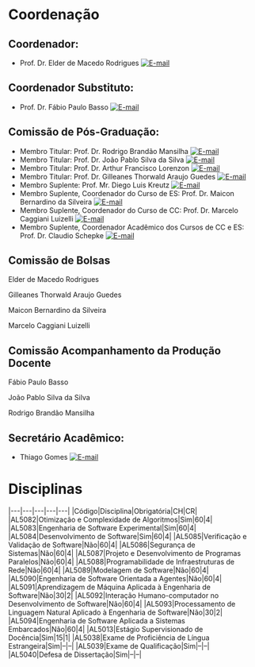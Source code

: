 # Coordenação

## Coordenador:
+ Prof. Dr. Elder de Macedo Rodrigues [![E-mail](https://img.shields.io/badge/Email-Contate-52b5a8ff?style=flat-square&logo=gmail)](mailto://elderrodrigues@unipampa.edu.br)

## Coordenador Substituto:
+ Prof. Dr. Fábio Paulo Basso [![E-mail](https://img.shields.io/badge/Email-Contate-52b5a8ff?style=flat-square&logo=gmail)](mailto://fabiobasso@unipampa.edu.br)

## Comissão de Pós-Graduação:
+ Membro Titular: Prof. Dr. Rodrigo Brandão Mansilha [![E-mail](https://img.shields.io/badge/Email-Contate-52b5a8ff?style=flat-square&logo=gmail)](mailto://rodrigomansilha@unipampa.edu.br)
+ Membro Titular: Prof. Dr. João Pablo Silva da Silva [![E-mail](https://img.shields.io/badge/Email-Contate-52b5a8ff?style=flat-square&logo=gmail)](mailto://joaosilva@unipampa.edu.br)
+ Membro Titular: Prof. Dr. Arthur Francisco Lorenzon [![E-mail](https://img.shields.io/badge/Email-Contate-52b5a8ff?style=flat-square&logo=gmail)](mailto://arthurlorenzon@unipampa.edu.br)
+ Membro Titular: Prof. Dr. Gilleanes Thorwald Araujo Guedes [![E-mail](https://img.shields.io/badge/Email-Contate-52b5a8ff?style=flat-square&logo=gmail)](mailto://gilleanesguedes@unipampa.edu.br)
+ Membro Suplente: Prof. Mr. Diego Luis Kreutz [![E-mail](https://img.shields.io/badge/Email-Contate-52b5a8ff?style=flat-square&logo=gmail)](mailto://diego.kreutz@unipampa.edu.br)
+ Membro Suplente, Coordenador do Curso de ES: Prof. Dr. Maicon Bernardino da Silveira [![E-mail](https://img.shields.io/badge/Email-Contate-52b5a8ff?style=flat-square&logo=gmail)](mailto://bernardino@unipampa.edu.br)
+ Membro Suplente, Coordenador do Curso de CC: Prof. Dr. Marcelo Caggiani Luizelli [![E-mail](https://img.shields.io/badge/Email-Contate-52b5a8ff?style=flat-square&logo=gmail)](mailto://mcluizelli@gmail.com)
+ Membro Suplente, Coordenador Acadêmico dos Cursos de CC e ES: Prof. Dr. Claudio Schepke [![E-mail](https://img.shields.io/badge/Email-Contate-52b5a8ff?style=flat-square&logo=gmail)](mailto://claudioschepke@unipampa.edu.br)

## Comissão de Bolsas

Elder de Macedo Rodrigues

Gilleanes Thorwald Araujo Guedes

Maicon Bernardino da Silveira

Marcelo Caggiani Luizelli

## Comissão Acompanhamento da Produção Docente

Fábio Paulo Basso

João Pablo Silva da Silva

Rodrigo Brandão Mansilha

## Secretário Acadêmico:
+ Thiago Gomes [![E-mail](https://img.shields.io/badge/Email-Contate-52b5a8ff?style=flat-square&logo=gmail)](mailto://thiagogomes@unipampa.edu.br)

# Disciplinas

|---|---|---|---|---|
|Código|Disciplina|Obrigatória|CH|CR|
|AL5082|Otimização e Complexidade de Algoritmos|Sim|60|4|
|AL5083|Engenharia de Software Experimental|Sim|60|4|
|AL5084|Desenvolvimento de Software|Sim|60|4|
|AL5085|Verificação e Validação de Software|Não|60|4|
|AL5086|Segurança de Sistemas|Não|60|4|
|AL5087|Projeto e Desenvolvimento de Programas Paralelos|Não|60|4|
|AL5088|Programabilidade de Infraestruturas de Rede|Não|60|4|
|AL5089|Modelagem de Software|Não|60|4|
|AL5090|Engenharia de Software Orientada a Agentes|Não|60|4|
|AL5091|Aprendizagem de Máquina Aplicada à Engenharia de Software|Não|30|2|
|AL5092|Interação Humano-computador no Desenvolvimento de Software|Não|60|4|
|AL5093|Processamento de Linguagem Natural Aplicado à Engenharia de Software|Não|30|2|
|AL5094|Engenharia de Software Aplicada a Sistemas Embarcados|Não|60|4|
|AL5013|Estágio Supervisionado de Docência|Sim|15|1|
|AL5038|Exame de Proficiência de Língua Estrangeira|Sim|–|–|
|AL5039|Exame de Qualificação|Sim|–|–|
|AL5040|Defesa de Dissertação|Sim|–|–|
